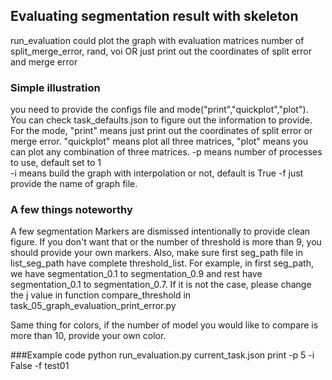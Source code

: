 ## Evaluating segmentation result with skeleton

run_evaluation could plot the graph with evaluation matrices number of split_merge_error, rand, voi OR just print out the coordinates of split error and merge error

### Simple illustration
you need to provide the configs file and mode("print","quickplot","plot"). You can check task_defaults.json to figure out the information to provide. For the mode, "print" means just print out the coordinates of split error or merge error. "quickplot" means plot all three matrices, "plot" means you can plot any combination of three matrices.
-p means number of processes to use, default set to 1  
-i means build the graph with interpolation or not, default is True
-f just provide the name of graph file.

### A few things noteworthy
A few segmentation Markers are dismissed intentionally to provide clean figure. If you don't want that or the number of threshold is more than 9, you should provide your own markers. Also, make sure first seg_path file in list_seg_path have complete threshold_list. For example, in first seg_path, we have segmentation_0.1 to segmentation_0.9 and rest have segmentation_0.1 to segmentation_0.7. If it is not the case, please change the j value in function compare_threshold in task_05_graph_evaluation_print_error.py 

Same thing for colors, if the number of model you would like to compare is more than 10, provide your own color. 


###Example code 
python run_evaluation.py current_task.json print -p 5 -i False -f test01